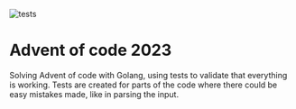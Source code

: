 ![tests](https://github.com/tlj/adventofcode2023/actions/workflows/tests.yml/badge.svg)

# Advent of code 2023

Solving Advent of code with Golang, using tests to validate that everything is working. Tests are created for parts of the code where there could be easy mistakes made, like in parsing the input.
